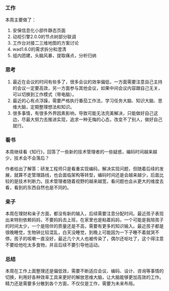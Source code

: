 ### 工作

本周主要做了：

1. 安保信息化小部件静态页面
2. 动视引擎2.0.0的节点树部分联调
3. 工作台对接二三维地图的方案讨论
4. wad1.6.0的需求拆分和澄清
5. 组内团建，头脑风暴，提取痛点，分析归纳

### 思考

1. 最近在会议的时间有些多了，很多会议的效率偏低，一方面需要注意自己主持的会议一定要高效，另一方面参与其他会议，如果中间会议内容跟自己无关，可以切换到工作模式（带电脑）。
2. 最近的心有点浮躁，需要严格执行番茄工作法，学习任务大脑、知识大脑、思维大脑，定期整理想法和知识。
3. 很多事情，有很多外界因素影响，导致可能无法完美解决，只能做好自己这边，尽最大努力去推进实现，追求一种无悔的心态，改变不了别人，做好自己就行。

### 看书

本周继续看《知行》，回答了一些新的技术管理者的一些疑惑，编码时间越来越少，技术会不会落后？

作者给出了解答：研发工程师只是看重实现编码，解决实现问题，但随着后续的发展，就算不走管理路线，也会面临架构等转型，编码时间还是会越来越少，后面比较的是技术判断力。技术管理者随着视野的越来越宽，看问题也会从更大的维度去看，看到的东西自然也是不同的。

### 亲子

本周在理财和亲子方面，都没有新的输入，后续需要注意分配时间。最近孩子表现出来特别依赖妈妈，不要妈妈去上班，在家里也是粘着妈妈，一个可能是我陪孩子的时间太少，一个是陪伴的质量还是不高，需要有更多的知识输入。最近孩子都是很晚睡觉，生物钟比较混乱，白天没睡觉，到晚上可能因为一下子睡不着就哭不停。孩子的咳嗽一直没好，最近几个大人也被传染了，偶尔还呕吐了，这个得注意不要给他吃太多食物，并且后续不要引导他运动。

### 总结

本周在工作上面整理还是偏低效，需要不断适应会议、编码、设计、咨询等事情的切换，利用好各种效率工具来更好的解放思维大脑，让大脑能够更加高效的工作。精力还是需要多分散到各个方面，不仅仅是工作，需要为未来布局。